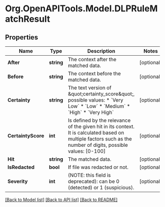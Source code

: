 
# Org.OpenAPITools.Model.DLPRuleMatchResult

## Properties

Name | Type | Description | Notes
------------ | ------------- | ------------- | -------------
**After** | **string** | The context after the matched data. | [optional] 
**Before** | **string** | The context before the matched data. | [optional] 
**Certainty** | **string** | The text version of \&quot;certainty_score\&quot;, possible values:   * &#x60;Very Low&#x60;     * &#x60;Low&#x60;     * &#x60;Medium&#x60;     * &#x60;High&#x60;     * &#x60;Very High&#x60;  | [optional] 
**CertaintyScore** | **int** | Is  defined by the relevance of the given hit in its context. It is calculated based on multiple factors such as the number of digits, possible values: [0-100]  | [optional] 
**Hit** | **string** | The matched data. | [optional] 
**IsRedacted** | **bool** | If file was redacted or not. | [optional] 
**Severity** | **int** | (NOTE: this field is deprecated): can be 0 (detected) or 1 (suspicious).  | [optional] 

[[Back to Model list]](../README.md#documentation-for-models)
[[Back to API list]](../README.md#documentation-for-api-endpoints)
[[Back to README]](../README.md)

